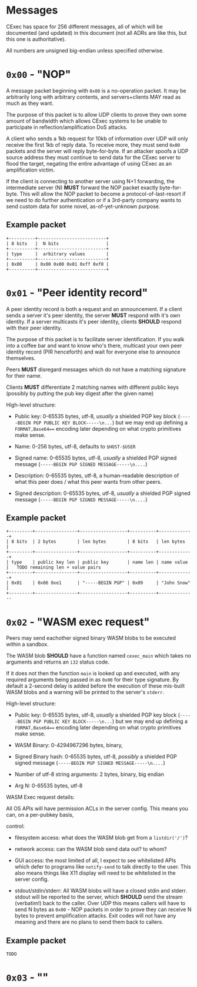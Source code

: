 
# Messages

CExec has space for 256 different messages, all of which will be documented
(and updated) in this document (not all ADRs are like this, but this one
is authoritative).

All numbers are unsigned big-endian unless specified otherwise.

# `0x00` - "NOP"

A message packet beginning with `0x00` is a no-operation packet.
It may be arbitrarily long with arbitrary contents, and servers+clients
MAY read as much as they want.

The purpose of this packet is to allow UDP clients to prove they own some
amount of bandwidth which allows CExec systems to be unable to participate in reflection/amplification
DoS attacks.

A client who sends a 1kb request for 10kb of information over UDP will only receive
the first 1kb of reply data. To receive more, they must send `0x00` packets and
the server will reply byte-for-byte. If an attacker spoofs a UDP source address
they must continue to send data for the CExec server to flood the target, negating
the entire advantage of using CExec as an amplification victim.

If the client is connecting to another server using N+1 forwarding,
the intermediate server (N) __MUST__ forward the NOP packet exactly byte-for-byte.
This will allow the NOP packet to become a protocol-of-last-resort if
we need to do further authentication or if a 3rd-party company wants to send custom
data for some novel, as-of-yet-unknown purpose.

## Example packet

```
+----------+--------------------------+
| 8 bits   |  N bits                  |
+----------+--------------------------+
| type     |  arbitrary values        |
+----------+--------------------------+
| 0x00     | 0x00 0x00 0x01 0xff 0xf0 |
+----------+--------------------------+
```


# `0x01` - "Peer identity record"

A peer identity record is both a request and an announcement. If a client
sends a server it's peer identity, the server __MUST__ respond with it's own
identity. If a server multicasts it's peer identity, clients __SHOULD__ respond
with their peer identity.

The purpose of this packet is to facilitate server identification. If you walk into a
coffee bar and want to know who's there, multicast your own peer identity record (PIR henceforth)
and wait for everyone else to announce themselves.

Peers __MUST__ disregard messages which do not have a matching signature for their name.

Clients __MUST__ differentiate 2 matching names with different public keys (possibly by putting the pub key digest after the given name)


High-level structure:

 - Public key: 0-65535 bytes, utf-8, _usually_ a shielded PGP key block (`-----BEGIN PGP PUBLIC KEY BLOCK-----\n...`)
               but we may end up defining a `FORMAT,Base64==` encoding later depending on what crypto primitives make sense.
 
 - Name: 0-256 bytes, utf-8, defaults to `$HOST-$USER`
 - Signed name: 0-65535 bytes, utf-8, _usually_ a shielded PGP signed message (`-----BEGIN PGP SIGNED MESSAGE-----\n....`)
 
 - Description: 0-65535 bytes, utf-8, a human-readable description of what this peer does / what this peer wants from other peers.
 - Signed description: 0-65535 bytes, utf-8, _usually_ a shielded PGP signed message (`-----BEGIN PGP SIGNED MESSAGE-----\n....`)


## Example packet

```
+---------+----------------+------------------+----------+-------------+
| 8 bits  | 2 bytes        | len bytes        | 8 bits   | len bytes   |
+---------+----------------+------------------+----------+-------------+
| type    | public key len | public key       | name len | name value  |   TODO remaining len + value pairs
+---------+----------------+------------------+----------+-------------+
| 0x01    | 0x06 0xe1      | "-----BEGIN PGP" | 0x09     | "John Snow" |
+---------+----------------+------------------+----------+--------------
```

# `0x02` - "WASM exec request"

Peers may send eachother signed binary WASM blobs to be executed within a sandbox.

The WASM blob __SHOULD__ have a function named `cexec_main` which takes no arguments and returns an `i32` status code.

If it does not then the function `main` is looked up and executed, with any required arguments being passed in as `0x00` for their type signature. By default a 2-second delay is added before the execution of these mis-built WASM blobs and a warning will be printed to the server's `stderr`.

High-level structure:

 - Public key: 0-65535 bytes, utf-8, _usually_ a shielded PGP key block (`-----BEGIN PGP PUBLIC KEY BLOCK-----\n...`)
               but we may end up defining a `FORMAT,Base64==` encoding later depending on what crypto primitives make sense.

 - WASM Binary: 0-4294967296 bytes, binary, 
 - Signed Binary hash: 0-65535 bytes, utf-8, _possibly_ a shielded PGP signed message (`-----BEGIN PGP SIGNED MESSAGE-----\n....`)

 - Number of utf-8 string arguments: 2 bytes, binary, big endian

 - Arg N: 0-65535 bytes, utf-8


WASM Exec request details:

All OS APIs will have permission ACLs in the server config. This means you can, on a per-pubkey basis,

control:
 - filesystem access: what does the WASM blob get from a `listdir('/')`?

 - network access: can the WASM blob send data out? to whom?
 
 - GUI access: the most limited of all, I expect to see whitelisted APIs
   which defer to programs like `notify-send` to talk directly to the user.
   This also means things like X11 display will need to be whitelisted in the server config.
 
 - stdout/stdin/stderr:
   All WASM blobs will have a closed stdin and stderr. stdout will be reported to the server,
   which __SHOULD__ send the stream (verbatim!) back to the caller.
   Over UDP this means callers will have to send N bytes as `0x00` - NOP packets
   in order to prove they can receive N bytes to prevent amplification attacks.
   Exit codes will not have any meaning and there are no plans to send them back to callers.


## Example packet

```
TODO
```

# `0x03` - ""





